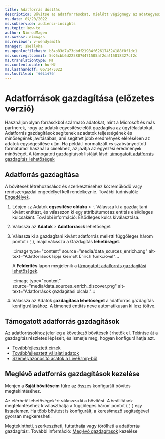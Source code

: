 ```yaml
---
title: Adatforrás dúsítás
description: Bővítse az adatforrásokat, mielőtt végigmegy az adategyesítési folyamaton.
ms.date: 05/20/2022
ms.subservice: audience-insights
ms.topic: how-to
author: NimrodMagen
ms.author: nimagen
ms.reviewer: v-wendysmith
manager: shellyha
ms.openlocfilehash: b34b83d7a73dbdf21984f626174524188f0f1dc1
ms.sourcegitcommit: 5e26cbb6d2258074471505af2da515818327cf2c
ms.translationtype: MT
ms.contentlocale: hu-HU
ms.lasthandoff: 06/14/2022
ms.locfileid: "9011476"
---
```

# <a name="enrichment-for-data-sources-preview"></a>Adatforrások gazdagítása (előzetes verzió)

Használjon olyan forrásokból származó adatokat, mint a Microsoft és más partnerek, hogy az adatok egyesítése előtt gazdagítsa az ügyféladatokat. Adatforrás gazdagítások segítenek az adatok teljességének és minőségének javításában, ami segíthet jobb eredmények elérésében az adatok egységesítése után. Ha például normalizált és szabványosított formátumot használ a címekhez, az javítja az egyezési eredmények minőségét. A támogatott gazdagítások listáját lásd: [támogatott adatforrás gazdagítási lehetőségek](#supported-data-source-enrichments).

## <a name="enrich-a-data-source"></a>Adatforrás gazdagítása

A bővítések létrehozásához és szerkesztéséhez közreműködő vagy rendszergazdai engedéllyel kell rendelkeznie. További tudnivalók: [Engedélyek](permissions.md).  

1. Lépjen az Adatok **egyesítése oldalra** > **·**. Válassza ki a gazdagítani kívánt entitást, és válasszon ki egy attribútumot az entitás elsődleges kulcsaként. További információ: [Elsődleges kulcs kiválasztása](map-entities.md#select-primary-key-and-semantic-type-for-attributes).

1. Válassza az **Adatok** > **Adatforrások** lehetőséget.

1. Válassza ki a gazdagítani kívánt adatforrás melletti függőleges három pontot (&vellip;), majd válassza a Gazdagítás **lehetőséget**.

   :::image type="content" source="media/data_sources_enrich.png" alt-text="Adatforrások lapja kiemelt Enrich funkcióval":::

   A **Felderítés** lapon megjelenik a [támogatott adatforrás gazdagítási lehetőségek](#supported-data-source-enrichments).

   :::image type="content" source="media/data_sources_enrich_discover.png" alt-text="Adatforrások gazdagítási oldala.":::

1. Válassza az Adatok **gazdagítása lehetőséget** a adatforrás gazdagítás konfigurálásához. A kimeneti entitás neve automatikusan ki lesz töltve.

## <a name="supported-data-source-enrichments"></a>Támogatott adatforrás gazdagítások

Az adatforrásokhoz jelenleg a következő bővítések érhetők el. Tekintse át a gazdagítás részletes lépéseit, és ismerje meg, hogyan konfigurálhatja azt.

- [Továbbfejlesztett címek](enrichment-enhanced-addresses.md)
- [Továbbfejlesztett vállalati adatok](enrichment-enhanced-company-data.md)
- [Személyazonosító adatok a LiveRamp-ből](enrichment-liveramp.md)

## <a name="manage-existing-data-source-enrichments"></a>Meglévő adatforrás gazdagítások kezelése

Menjen a **Saját bővítéseim** fülre az összes konfigurált bővítés megtekintéséhez.

Az elérhető lehetőségekért válassza ki a bővítést. A beállítások megtekintéséhez kiválaszthatja a függőleges három pontot (&vellip;) egy listaelemen. Ha több bővítést is konfigurált, a keresőmező segítségével gyorsan megkeresheti.

Megtekintheti, szerkesztheti, futtathatja vagy törölheti a adatforrás gazdagítást. További információ: [Meglévő gazdagítások](enrichment-hub.md) kezelése.
